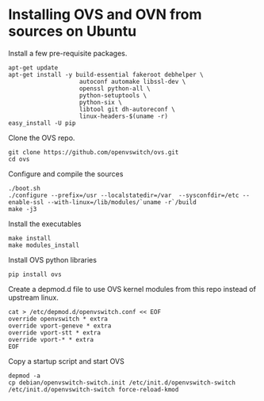 Installing OVS and OVN from sources on Ubuntu
=============================================

Install a few pre-requisite packages.

```
apt-get update
apt-get install -y build-essential fakeroot debhelper \
                    autoconf automake libssl-dev \
                    openssl python-all \
                    python-setuptools \
                    python-six \
                    libtool git dh-autoreconf \
                    linux-headers-$(uname -r)
easy_install -U pip
```

Clone the OVS repo.

```
git clone https://github.com/openvswitch/ovs.git
cd ovs
```

Configure and compile the sources

```
./boot.sh
./configure --prefix=/usr --localstatedir=/var  --sysconfdir=/etc --enable-ssl --with-linux=/lib/modules/`uname -r`/build
make -j3
```

Install the executables

```
make install
make modules_install
```

Install OVS python libraries

```
pip install ovs
```

Create a depmod.d file to use OVS kernel modules from this repo instead of
upstream linux.

```
cat > /etc/depmod.d/openvswitch.conf << EOF
override openvswitch * extra
override vport-geneve * extra
override vport-stt * extra
override vport-* * extra
EOF
```

Copy a startup script and start OVS

```
depmod -a
cp debian/openvswitch-switch.init /etc/init.d/openvswitch-switch
/etc/init.d/openvswitch-switch force-reload-kmod
```
